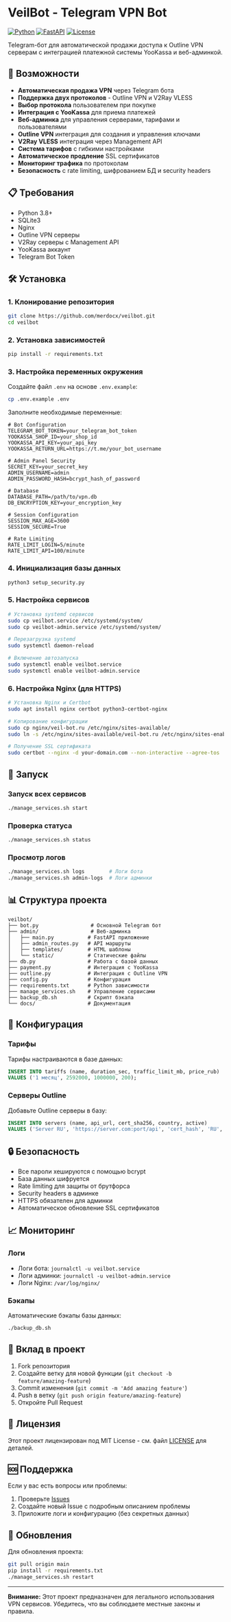 # VeilBot - Telegram VPN Bot

[![Python](https://img.shields.io/badge/Python-3.8+-blue.svg)](https://www.python.org/downloads/)
[![FastAPI](https://img.shields.io/badge/FastAPI-0.111.0+-green.svg)](https://fastapi.tiangolo.com/)
[![License](https://img.shields.io/badge/License-MIT-yellow.svg)](LICENSE)

Telegram-бот для автоматической продажи доступа к Outline VPN серверам с интеграцией платежной системы YooKassa и веб-админкой.

## 🚀 Возможности

- **Автоматическая продажа VPN** через Telegram бота
- **Поддержка двух протоколов** - Outline VPN и V2Ray VLESS
- **Выбор протокола** пользователем при покупке
- **Интеграция с YooKassa** для приема платежей
- **Веб-админка** для управления серверами, тарифами и пользователями
- **Outline VPN** интеграция для создания и управления ключами
- **V2Ray VLESS** интеграция через Management API
- **Система тарифов** с гибкими настройками
- **Автоматическое продление** SSL сертификатов
- **Мониторинг трафика** по протоколам
- **Безопасность** с rate limiting, шифрованием БД и security headers

## 📋 Требования

- Python 3.8+
- SQLite3
- Nginx
- Outline VPN серверы
- V2Ray серверы с Management API
- YooKassa аккаунт
- Telegram Bot Token

## 🛠 Установка

### 1. Клонирование репозитория

```bash
git clone https://github.com/merdocx/veilbot.git
cd veilbot
```

### 2. Установка зависимостей

```bash
pip install -r requirements.txt
```

### 3. Настройка переменных окружения

Создайте файл `.env` на основе `.env.example`:

```bash
cp .env.example .env
```

Заполните необходимые переменные:

```env
# Bot Configuration
TELEGRAM_BOT_TOKEN=your_telegram_bot_token
YOOKASSA_SHOP_ID=your_shop_id
YOOKASSA_API_KEY=your_api_key
YOOKASSA_RETURN_URL=https://t.me/your_bot_username

# Admin Panel Security
SECRET_KEY=your_secret_key
ADMIN_USERNAME=admin
ADMIN_PASSWORD_HASH=bcrypt_hash_of_password

# Database
DATABASE_PATH=/path/to/vpn.db
DB_ENCRYPTION_KEY=your_encryption_key

# Session Configuration
SESSION_MAX_AGE=3600
SESSION_SECURE=True

# Rate Limiting
RATE_LIMIT_LOGIN=5/minute
RATE_LIMIT_API=100/minute
```

### 4. Инициализация базы данных

```bash
python3 setup_security.py
```

### 5. Настройка сервисов

```bash
# Установка systemd сервисов
sudo cp veilbot.service /etc/systemd/system/
sudo cp veilbot-admin.service /etc/systemd/system/

# Перезагрузка systemd
sudo systemctl daemon-reload

# Включение автозапуска
sudo systemctl enable veilbot.service
sudo systemctl enable veilbot-admin.service
```

### 6. Настройка Nginx (для HTTPS)

```bash
# Установка Nginx и Certbot
sudo apt install nginx certbot python3-certbot-nginx

# Копирование конфигурации
sudo cp nginx/veil-bot.ru /etc/nginx/sites-available/
sudo ln -s /etc/nginx/sites-available/veil-bot.ru /etc/nginx/sites-enabled/

# Получение SSL сертификата
sudo certbot --nginx -d your-domain.com --non-interactive --agree-tos
```

## 🚀 Запуск

### Запуск всех сервисов

```bash
./manage_services.sh start
```

### Проверка статуса

```bash
./manage_services.sh status
```

### Просмотр логов

```bash
./manage_services.sh logs        # Логи бота
./manage_services.sh admin-logs  # Логи админки
```

## 📊 Структура проекта

```
veilbot/
├── bot.py                 # Основной Telegram бот
├── admin/                 # Веб-админка
│   ├── main.py           # FastAPI приложение
│   ├── admin_routes.py   # API маршруты
│   ├── templates/        # HTML шаблоны
│   └── static/           # Статические файлы
├── db.py                 # Работа с базой данных
├── payment.py            # Интеграция с YooKassa
├── outline.py            # Интеграция с Outline VPN
├── config.py             # Конфигурация
├── requirements.txt      # Python зависимости
├── manage_services.sh    # Управление сервисами
├── backup_db.sh          # Скрипт бэкапа
└── docs/                 # Документация
```

## 🔧 Конфигурация

### Тарифы

Тарифы настраиваются в базе данных:

```sql
INSERT INTO tariffs (name, duration_sec, traffic_limit_mb, price_rub) 
VALUES ('1 месяц', 2592000, 1000000, 200);
```

### Серверы Outline

Добавьте Outline серверы в базу:

```sql
INSERT INTO servers (name, api_url, cert_sha256, country, active) 
VALUES ('Server RU', 'https://server.com:port/api', 'cert_hash', 'RU', 1);
```

## 🔒 Безопасность

- Все пароли хешируются с помощью bcrypt
- База данных шифруется
- Rate limiting для защиты от брутфорса
- Security headers в админке
- HTTPS обязателен для админки
- Автоматическое обновление SSL сертификатов

## 📈 Мониторинг

### Логи

- Логи бота: `journalctl -u veilbot.service`
- Логи админки: `journalctl -u veilbot-admin.service`
- Логи Nginx: `/var/log/nginx/`

### Бэкапы

Автоматические бэкапы базы данных:

```bash
./backup_db.sh
```

## 🤝 Вклад в проект

1. Fork репозитория
2. Создайте ветку для новой функции (`git checkout -b feature/amazing-feature`)
3. Commit изменения (`git commit -m 'Add amazing feature'`)
4. Push в ветку (`git push origin feature/amazing-feature`)
5. Откройте Pull Request

## 📄 Лицензия

Этот проект лицензирован под MIT License - см. файл [LICENSE](LICENSE) для деталей.

## 🆘 Поддержка

Если у вас есть вопросы или проблемы:

1. Проверьте [Issues](https://github.com/merdocx/veilbot/issues)
2. Создайте новый Issue с подробным описанием проблемы
3. Приложите логи и конфигурацию (без секретных данных)

## 🔄 Обновления

Для обновления проекта:

```bash
git pull origin main
pip install -r requirements.txt
./manage_services.sh restart
```

---

**Внимание:** Этот проект предназначен для легального использования VPN сервисов. Убедитесь, что вы соблюдаете местные законы и правила.
